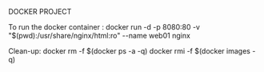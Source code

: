 DOCKER PROJECT 

To run the docker container :
docker run -d -p 8080:80 -v "$(pwd):/usr/share/nginx/html:ro" --name web01 nginx

Clean-up:
docker rm -f $(docker ps -a -q)
docker rmi -f $(docker images -q)
